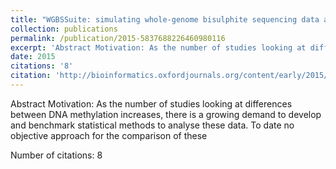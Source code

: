 ```yaml
---
title: "WGBSSuite: simulating whole-genome bisulphite sequencing data and benchmarking differential DNA methylation analysis tools"
collection: publications
permalink: /publication/2015-5837688226460980116
excerpt: 'Abstract Motivation: As the number of studies looking at differences between DNA methylation increases, there is a growing demand to develop and benchmark statistical methods to analyse these data. To date no objective approach for the comparison of these '
date: 2015
citations: '8'
citation: 'http://bioinformatics.oxfordjournals.org/content/early/2015/03/25/bioinformatics.btv114.short'
---
```

Abstract Motivation: As the number of studies looking at differences between DNA methylation increases, there is a growing demand to develop and benchmark statistical methods to analyse these data. To date no objective approach for the comparison of these 

Number of citations: 8